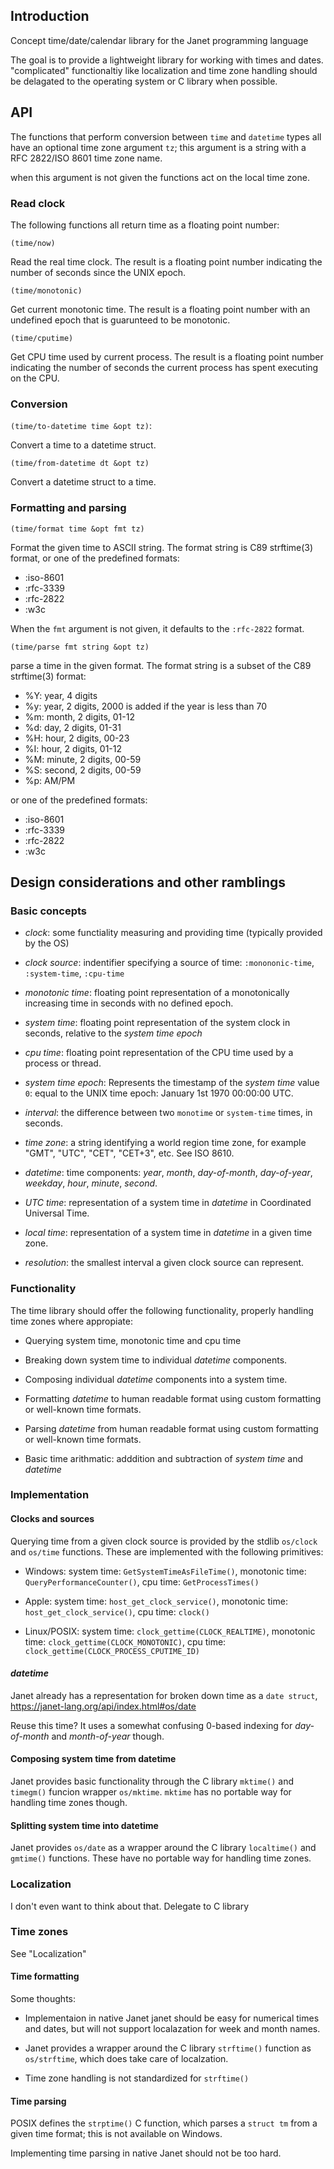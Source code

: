 
## Introduction

Concept time/date/calendar library for the Janet programming language

The goal is to provide a lightweight library for working with times and dates.
"complicated" functionaltiy like localization and time zone handling should be
delagated to the operating system or C library when possible.

## API

The functions that perform conversion between `time` and `datetime` types
all have an optional time zone argument `tz`; this argument is a string
with a RFC 2822/ISO 8601 time zone name.

when this argument is not given the functions act on the local time zone.


### Read clock

The following functions all return time as a floating point number:

`(time/now)`

Read the real time clock. The result is a floating point number indicating
the number of seconds since the UNIX epoch.


`(time/monotonic)`

Get current monotonic time. The result is a floating point number with an
undefined epoch that is guarunteed to be monotonic.


`(time/cputime)`

Get CPU time used by current process. The result is a floating point number
indicating the number of seconds the current process has spent executing on
the CPU.


### Conversion

`(time/to-datetime time &opt tz)`:

Convert a time to a datetime struct.


`(time/from-datetime dt &opt tz)`

Convert a datetime struct to a time.


### Formatting and parsing


`(time/format time &opt fmt tz)`

Format the given time to ASCII string. The format string is C89 
strftime(3) format, or one of the predefined formats:

- :iso-8601
- :rfc-3339
- :rfc-2822
- :w3c

When the `fmt` argument is not given, it defaults to the `:rfc-2822` format.


`(time/parse fmt string &opt tz)`

parse a time in the given format. The format string is a subset of the C89
strftime(3) format:
- %Y: year, 4 digits
- %y: year, 2 digits, 2000 is added if the year is less than 70
- %m: month, 2 digits, 01-12
- %d: day, 2 digits, 01-31
- %H: hour, 2 digits, 00-23
- %I: hour, 2 digits, 01-12
- %M: minute, 2 digits, 00-59
- %S: second, 2 digits, 00-59
- %p: AM/PM

or one of the predefined formats:
- :iso-8601
- :rfc-3339
- :rfc-2822
- :w3c


## Design considerations and other ramblings

### Basic concepts

- *clock*: some functiality measuring and providing time (typically provided by the OS)

- *clock source*: indentifier specifying a source of time: `:monononic-time`,
  `:system-time`, `:cpu-time`

- *monotonic time*: floating point representation of a monotonically increasing 
  time in seconds with no defined epoch.

- *system time*: floating point representation of the system clock in seconds,
  relative to the *system time epoch*

- *cpu time*: floating point representation of the CPU time used by a process
  or thread.

- *system time epoch*: Represents the timestamp of the *system time* value `0`:
  equal to the UNIX time epoch: January 1st 1970 00:00:00 UTC.

- *interval*: the difference between two `monotime` or `system-time` times, in
  seconds.

- *time zone*: a string identifying a world region time zone, for example
  "GMT", "UTC", "CET", "CET+3", etc. See ISO 8610.

- *datetime*: time components: *year*, *month*, *day-of-month*, *day-of-year*, *weekday*,
  *hour*, *minute*, *second*.

- *UTC time*: representation of a system time in *datetime* in
  Coordinated Universal Time.

- *local time*: representation of a system time in *datetime* in
  a given time zone.

- *resolution*: the smallest interval a given clock source can represent.


### Functionality

The time library should offer the following functionality, properly handling
time zones where appropiate:

- Querying system time, monotonic time and cpu time

- Breaking down system time to individual *datetime* components.

- Composing individual *datetime* components into a system time.

- Formatting *datetime* to human readable format using custom formatting or
  well-known time formats.

- Parsing *datetime* from human readable format using custom formatting or
  well-known time formats.

- Basic time arithmatic: adddition and subtraction of *system time* and
  *datetime*


### Implementation


#### Clocks and sources

Querying time from a given clock source is provided by the stdlib `os/clock`
and `os/time` functions. These are implemented with the following primitives:

  * Windows: system time: `GetSystemTimeAsFileTime()`, monotonic time:
    `QueryPerformanceCounter()`, cpu time: `GetProcessTimes()`

  * Apple: system time: `host_get_clock_service()`, monotonic time:
    `host_get_clock_service()`, cpu time: `clock()`

  * Linux/POSIX: system time: `clock_gettime(CLOCK_REALTIME)`, monotonic time:
    `clock_gettime(CLOCK_MONOTONIC)`, cpu time:
    `clock_gettime(CLOCK_PROCESS_CPUTIME_ID)`


#### *datetime*

Janet already has a representation for broken down time as a `date struct`,
https://janet-lang.org/api/index.html#os/date

Reuse this time? It uses a somewhat confusing 0-based indexing for
*day-of-month* and *month-of-year* though.


#### Composing system time from datetime

Janet provides basic functionality through the C library `mktime()` and
`timegm()` funcion wrapper `os/mktime`. `mktime` has no portable way for
handling time zones though.


#### Splitting system time into datetime

Janet provides `os/date` as a wrapper around the C library `localtime()` and
`gmtime()`
functions. These have no portable way for handling time zones.


### Localization

I don't even want to think about that. Delegate to C library


### Time zones

See "Localization"


#### Time formatting

Some thoughts:

- Implementaion in native Janet janet should be easy for numerical times and
  dates, but will not support localazation for week and month names.

- Janet provides a wrapper around the C library `strftime()` function as
  `os/strftime`, which does take care of localzation.

- Time zone handling is not standardized for `strftime()`


#### Time parsing

POSIX defines the `strptime()` C function, which parses a `struct tm` from a
given time format; this is not available on Windows.

Implementing time parsing in native Janet should not be too hard.


